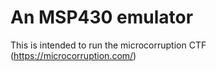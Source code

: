 # An MSP430 emulator

This is intended to run the microcorruption CTF (https://microcorruption.com/)

